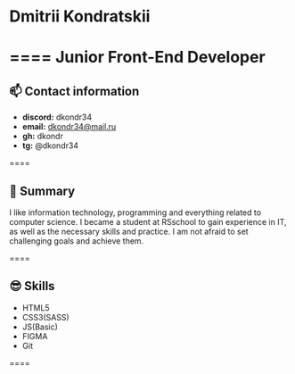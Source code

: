 # Dmitrii Kondratskii 
====
Junior Front-End Developer
====

## **📫 Contact information** 

  + **discord:**     dkondr34
  + **email:**       dkondr34@mail.ru
  + **gh:**          dkondr
  + **tg:**          @dkondr34

====

## **👀 Summary**

I like information technology, programming and everything related to computer science. I became a student at RSschool to gain experience in IT, as well as the necessary skills and practice. I am not afraid to set challenging goals and achieve them.

====

## **😎 Skills** 

+ HTML5
+ CSS3(SASS)
+ JS(Basic)
+ FIGMA
+ Git

====


